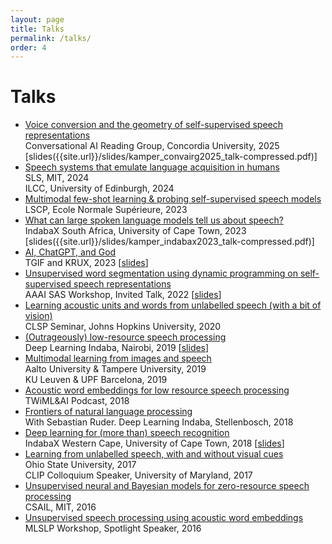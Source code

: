 ```yaml
---
layout: page
title: Talks
permalink: /talks/
order: 4
---
```


# Talks

<!-- Many of the talks below are also on [this YouTube playlist](https://www.youtube.com/playlist?list=PLmZlBIcArwhOcX0KF9aNc-BfZxd1xqF8H). -->

- [Voice conversion and the geometry of self-supervised speech representations](https://youtu.be/L6SnWOui_7A)  
  Conversational AI Reading Group, Concordia University, 2025 [slides({{site.url}}/slides/kamper_convairg2025_talk-compressed.pdf)]
- [Speech systems that emulate language acquisition in humans]({{site.url}}/slides/kamper_mit2024_talk-compressed.pdf)  
  SLS, MIT, 2024  
  ILCC, University of Edinburgh, 2024
- [Multimodal few-shot learning & probing self-supervised speech models]({{site.url}}/slides/kamper_ens2023_talk-compressed.pdf)  
  LSCP, Ecole Normale Supérieure, 2023
- [What can large spoken language models tell us about speech?](https://youtu.be/g0nTBjBGkGY)  
  IndabaX South Africa, University of Cape Town, 2023 [slides({{site.url}}/slides/kamper_indabax2023_talk-compressed.pdf)]
- [AI, ChatGPT, and God](https://youtu.be/VtoVimtm_VQ)  
  TGIF and KRUX, 2023 [[slides]({{site.url}}/slides/kamper_tgif_krux2023_talk_compressed.pdf)]
- [Unsupervised word segmentation using dynamic programming on self-supervised speech representations](https://youtu.be/oA0EMR_cMQY)  
  AAAI SAS Workshop, Invited Talk, 2022 [[slides]({{site.url}}/slides/kamper_aaaisas2022_talk.pdf)]
- [Learning acoustic units and words from unlabelled speech (with a bit of vision)]({{site.url}}/slides/kamper_jhuclsp2020_talk.pdf)  
  CLSP Seminar, Johns Hopkins University, 2020
- [(Outrageously) low-resource speech processing](https://youtu.be/dTV4mbMJ9yM)  
  Deep Learning Indaba, Nairobi, 2019 [[slides]({{site.url}}/slides/kamper_indaba2019_talk.pdf)]
- [Multimodal learning from images and speech]({{site.url}}/slides/kamper_leuvenupf_talk_2019.pdf)  
  Aalto University & Tampere University, 2019  
  KU Leuven & UPF Barcelona, 2019
- [Acoustic word embeddings for low resource speech processing](https://twimlai.com/twiml-talk-191-acoustic-word-embeddings-for-low-resource-speech-processing-with-herman-kamper/)  
  TWiML&AI Podcast, 2018
- [Frontiers of natural language processing]({{site.url}}/slides/ruder+kamper_indaba2018_talk.pdf)  
  With Sebastian Ruder. Deep Learning Indaba, Stellenbosch, 2018
- [Deep learning for (more than) speech recognition](https://youtu.be/lvQipmlgDFY)  
  IndabaX Western Cape, University of Cape Town, 2018 [[slides]({{site.url}}/slides/kamper_indabax2018_talk.pdf)]
- [Learning from unlabelled speech, with and without visual cues]({{site.url}}/slides/kamper_unsup_visionspeech_talk_2017.pdf)  
  Ohio State University, 2017  
  CLIP Colloquium Speaker, University of Maryland, 2017
- [Unsupervised neural and Bayesian models for zero-resource speech processing]({{site.url}}/slides/kamper_mit2016_talk.pdf)  
  CSAIL, MIT, 2016
- [Unsupervised speech processing using acoustic word embeddings]({{site.url}}/slides/kamper_mlslp2016_talk.pdf)  
  MLSLP Workshop, Spotlight Speaker, 2016

<!--
- [Deep learning for (more than) speech recognition]({{site.url}}/slides/kamper_indabax2018_talk.pdf)  
  IndabaX Western Cape, University of Cape Town, 2018 [[video](https://youtu.be/lvQipmlgDFY)]
-->
